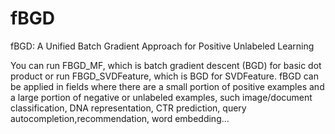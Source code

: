 # fBGD
 fBGD: A Unified Batch Gradient Approach for Positive Unlabeled Learning

You can run FBGD_MF, which is batch gradient descent (BGD) for basic dot product or run FBGD_SVDFeature, which is BGD for SVDFeature. fBGD can be applied in fields where there are a small portion of positive examples and a large portion of negative or unlabeled examples, such image/document classification, DNA representation, CTR prediction, query autocompletion,recommendation, word embedding...
